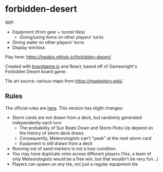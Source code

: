 # forbidden-desert
WIP:
* Equipment (from gear + tunnel tiles)
  * Giving/using items on other players' turns
* Giving water on other players' turns
* Display win/loss

Play here: https://hwabis.github.io/forbidden-desert/

Created with [boardgame.io](https://boardgame.io/) and React; based off of Gamewright's Forbidden Desert board game.

Tile art source: various maps from https://maplestory.wiki/

## Rules
The official rules are [here](https://www.gamewright.com/gamewright/pdfs/Rules/ForbiddenDesertTM-RULES.pdf). This version has slight changes:

* Storm cards are not drawn from a deck, but randomly generated independently each turn
  * The probability of Sun Beats Down and Storm Picks Up depend on the history of storm deck draws
  * Consequently, Meteorologists can't "peak" at the next storm card
  * Equipment is still drawn from a deck
* Running out of sand markers is not a lose condition.
* You may have duplicate roles across different players (Yes, a team of only Meteorologists would be a free win, but that wouldn't be very fun...)
* Players can spawn on any tile, not just a regular equipment tile

